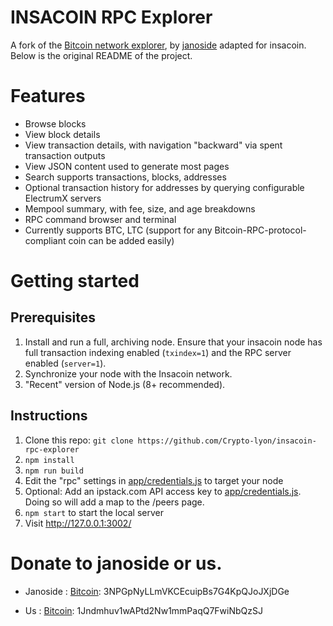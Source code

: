 # INSACOIN RPC Explorer
A fork of the [Bitcoin network explorer](https://github.com/janoside/btc-rpc-explorer), by [janoside](https://github.com/janoside) adapted for insacoin.  
Below is the original README of the project.

# Features

* Browse blocks
* View block details
* View transaction details, with navigation "backward" via spent transaction outputs
* View JSON content used to generate most pages
* Search supports transactions, blocks, addresses
* Optional transaction history for addresses by querying configurable ElectrumX servers
* Mempool summary, with fee, size, and age breakdowns
* RPC command browser and terminal
* Currently supports BTC, LTC (support for any Bitcoin-RPC-protocol-compliant coin can be added easily)

# Getting started

## Prerequisites

1. Install and run a full, archiving node. Ensure that your insacoin node has full transaction indexing enabled (`txindex=1`) and the RPC server enabled (`server=1`).
2. Synchronize your node with the Insacoin network.
3. "Recent" version of Node.js (8+ recommended).

## Instructions

1. Clone this repo: `git clone https://github.com/Crypto-lyon/insacoin-rpc-explorer`
2. `npm install`
3. `npm run build`
4. Edit the "rpc" settings in [app/credentials.js](app/credentials.js) to target your node
5. Optional: Add an ipstack.com API access key to [app/credentials.js](app/credentials.js). Doing so will add a map to the /peers page.
6. `npm start` to start the local server
7. Visit http://127.0.0.1:3002/

# Donate to janoside or us.

* Janoside : [Bitcoin](bitcoin:3NPGpNyLLmVKCEcuipBs7G4KpQJoJXjDGe): 3NPGpNyLLmVKCEcuipBs7G4KpQJoJXjDGe

* Us : [Bitcoin](bitcoin:1Jndmhuv1wAPtd2Nw1mmPaqQ7FwiNbQzSJ): 1Jndmhuv1wAPtd2Nw1mmPaqQ7FwiNbQzSJ


